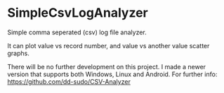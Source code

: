 # SimpleCsvLogAnalyzer
Simple comma seperated (csv) log file analyzer.

It can plot value vs record number, and value vs another value scatter graphs.

There will be no further development on this project. I made a newer version that supports both Windows, Linux and Android. For further info: https://github.com/dd-sudo/CSV-Analyzer

